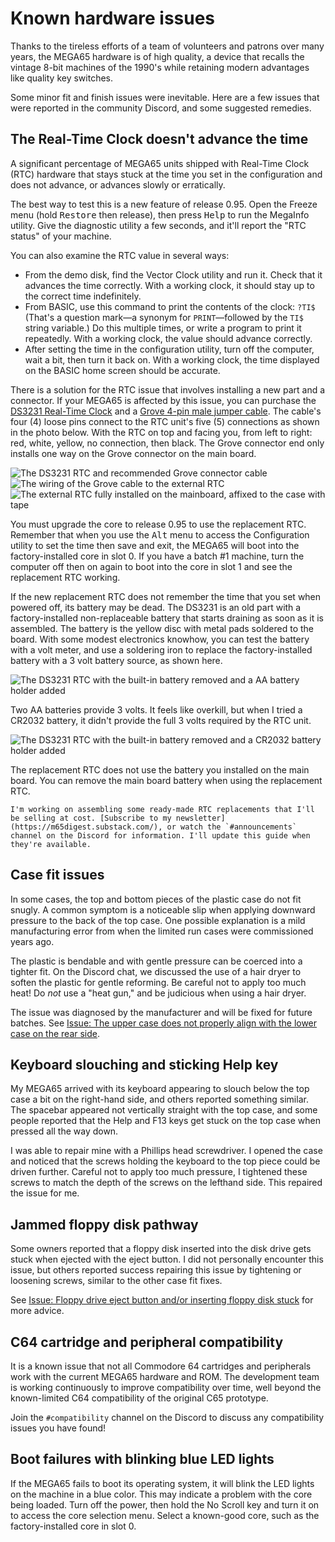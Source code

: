 # Known hardware issues

Thanks to the tireless efforts of a team of volunteers and patrons over many years, the MEGA65 hardware is of high quality, a device that recalls the vintage 8-bit machines of the 1990's while retaining modern advantages like quality key switches.

Some minor fit and finish issues were inevitable. Here are a few issues that were reported in the community Discord, and some suggested remedies.

## The Real-Time Clock doesn't advance the time

A significant percentage of MEGA65 units shipped with Real-Time Clock (RTC) hardware that stays stuck at the time you set in the configuration and does not advance, or advances slowly or erratically.

The best way to test this is a new feature of release 0.95. Open the Freeze menu (hold <kbd>Restore</kbd> then release), then press <kbd>Help</kbd> to run the MegaInfo utility. Give the diagnostic utility a few seconds, and it'll report the "RTC status" of your machine.

You can also examine the RTC value in several ways:

-   From the demo disk, find the Vector Clock utility and run it. Check that it advances the time correctly. With a working clock, it should stay up to the correct time indefinitely.
-   From BASIC, use this command to print the contents of the clock: `?TI$` (That's a question mark—a synonym for `PRINT`—followed by the `TI$` string variable.) Do this multiple times, or write a program to print it repeatedly. With a working clock, the value should advance correctly.
-   After setting the time in the configuration utility, turn off the computer, wait a bit, then turn it back on. With a working clock, the time displayed on the BASIC home screen should be accurate.

There is a solution for the RTC issue that involves installing a new part and a connector. If your MEGA65 is affected by this issue, you can purchase the [DS3231 Real-Time Clock](https://www.aliexpress.com/item/3256803522608024.html) and a [Grove 4-pin male jumper cable](https://core-electronics.com.au/grove-4-pin-male-jumper-to-grove-4-pin-conversion-cable-5-pcs-per-pack.html). The cable's four (4) loose pins connect to the RTC unit's five (5) connections as shown in the photo below. With the RTC on top and facing you, from left to right: red, white, yellow, no connection, then black. The Grove connector end only installs one way on the Grove connector on the main board.

![The DS3231 RTC and recommended Grove connector cable](photos/rtc_parts.jpeg)
![The wiring of the Grove cable to the external RTC](photos/rtc_wiring.jpeg)
![The external RTC fully installed on the mainboard, affixed to the case with tape](photos/rtc_installed.jpeg)

You must upgrade the core to release 0.95 to use the replacement RTC. Remember that when you use the <kbd>Alt</kbd> menu to access the Configuration utility to set the time then save and exit, the MEGA65 will boot into the factory-installed core in slot 0. If you have a batch #1 machine, turn the computer off then on again to boot into the core in slot 1 and see the replacement RTC working.

If the new replacement RTC does not remember the time that you set when powered off, its battery may be dead. The DS3231 is an old part with a factory-installed non-replaceable battery that starts draining as soon as it is assembled. The battery is the yellow disc with metal pads soldered to the board. With some modest electronics knowhow, you can test the battery with a volt meter, and use a soldering iron to replace the factory-installed battery with a 3 volt battery source, as shown here.

![The DS3231 RTC with the built-in battery removed and a AA battery holder added](photos/rtc_aa_batteries.jpeg)

Two AA batteries provide 3 volts. It feels like overkill, but when I tried a CR2032 battery, it didn't provide the full 3 volts required by the RTC unit.

![The DS3231 RTC with the built-in battery removed and a CR2032 battery holder added](photos/rtc_new_battery.jpeg)

The replacement RTC does not use the battery you installed on the main board. You can remove the main board battery when using the replacement RTC.

```{tip}
I'm working on assembling some ready-made RTC replacements that I'll be selling at cost. [Subscribe to my newsletter](https://m65digest.substack.com/), or watch the `#announcements` channel on the Discord for information. I'll update this guide when they're available.
```

## Case fit issues

In some cases, the top and bottom pieces of the plastic case do not fit snugly. A common symptom is a noticeable slip when applying downward pressure to the back of the top case. One possible explanation is a mild manufacturing error from when the limited run cases were commissioned years ago.

The plastic is bendable and with gentle pressure can be coerced into a tighter fit. On the Discord chat, we discussed the use of a hair dryer to soften the plastic for gentle reforming. Be careful not to apply too much heat! Do _not_ use a "heat gun," and be judicious when using a hair dryer.

The issue was diagnosed by the manufacturer and will be fixed for future batches. See [Issue: The upper case does not properly align with the lower case on the rear side](https://files.mega65.org?ar=0c0091d3-9b57-4c20-9ed7-5248aa161011).

## Keyboard slouching and sticking Help key

My MEGA65 arrived with its keyboard appearing to slouch below the top case a bit on the right-hand side, and others reported something similar. The spacebar appeared not vertically straight with the top case, and some people reported that the Help and F13 keys get stuck on the top case when pressed all the way down.

I was able to repair mine with a Phillips head screwdriver. I opened the case and noticed that the screws holding the keyboard to the top piece could be driven further. Careful not to apply too much pressure, I tightened these screws to match the depth of the screws on the lefthand side. This repaired the issue for me.

## Jammed floppy disk pathway

Some owners reported that a floppy disk inserted into the disk drive gets stuck when ejected with the eject button. I did not personally encounter this issue, but others reported success repairing this issue by tightening or loosening screws, similar to the other case fit fixes.

See [Issue: Floppy drive eject button and/or inserting floppy disk stuck](https://files.mega65.org?ar=760a45f3-6c72-46c1-8534-59baad2661a0) for more advice.

## C64 cartridge and peripheral compatibility

It is a known issue that not all Commodore 64 cartridges and peripherals work with the current MEGA65 hardware and ROM. The development team is working continuously to improve compatibility over time, well beyond the known-limited C64 compatibility of the original C65 prototype.

Join the `#compatibility` channel on the Discord to discuss any compatibility issues you have found!

## Boot failures with blinking blue LED lights

If the MEGA65 fails to boot its operating system, it will blink the LED lights on the machine in a blue color. This may indicate a problem with the core being loaded. Turn off the power, then hold the No Scroll key and turn it on to access the core selection menu. Select a known-good core, such as the factory-installed core in slot 0.
